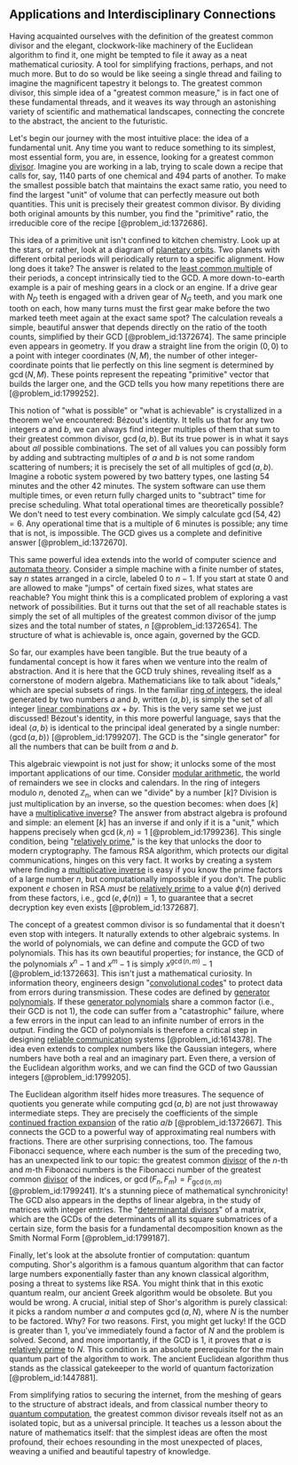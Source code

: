 ## Applications and Interdisciplinary Connections

Having acquainted ourselves with the definition of the greatest common divisor and the elegant, clockwork-like machinery of the Euclidean algorithm to find it, one might be tempted to file it away as a neat mathematical curiosity. A tool for simplifying fractions, perhaps, and not much more. But to do so would be like seeing a single thread and failing to imagine the magnificent tapestry it belongs to. The greatest common divisor, this simple idea of a "greatest common measure," is in fact one of these fundamental threads, and it weaves its way through an astonishing variety of scientific and mathematical landscapes, connecting the concrete to the abstract, the ancient to the futuristic.

Let's begin our journey with the most intuitive place: the idea of a fundamental unit. Any time you want to reduce something to its simplest, most essential form, you are, in essence, looking for a greatest common [divisor](@article_id:187958). Imagine you are working in a lab, trying to scale down a recipe that calls for, say, 1140 parts of one chemical and 494 parts of another. To make the smallest possible batch that maintains the exact same ratio, you need to find the largest "unit" of volume that can perfectly measure out both quantities. This unit is precisely their greatest common divisor. By dividing both original amounts by this number, you find the "primitive" ratio, the irreducible core of the recipe [@problem_id:1372686].

This idea of a primitive unit isn't confined to kitchen chemistry. Look up at the stars, or rather, look at a diagram of [planetary orbits](@article_id:178510). Two planets with different orbital periods will periodically return to a specific alignment. How long does it take? The answer is related to the [least common multiple](@article_id:140448) of their periods, a concept intrinsically tied to the GCD. A more down-to-earth example is a pair of meshing gears in a clock or an engine. If a drive gear with $N_D$ teeth is engaged with a driven gear of $N_G$ teeth, and you mark one tooth on each, how many turns must the first gear make before the two marked teeth meet again at the exact same spot? The calculation reveals a simple, beautiful answer that depends directly on the ratio of the tooth counts, simplified by their GCD [@problem_id:1372674]. The same principle even appears in geometry. If you draw a straight line from the origin $(0,0)$ to a point with integer coordinates $(N, M)$, the number of other integer-coordinate points that lie perfectly on this line segment is determined by $\gcd(N, M)$. These points represent the repeating "primitive" vector that builds the larger one, and the GCD tells you how many repetitions there are [@problem_id:1799252].

This notion of "what is possible" or "what is achievable" is crystallized in a theorem we've encountered: Bézout's identity. It tells us that for any two integers $a$ and $b$, we can always find integer multiples of them that sum to their greatest common divisor, $\gcd(a,b)$. But its true power is in what it says about *all* possible combinations. The set of all values you can possibly form by adding and subtracting multiples of $a$ and $b$ is not some random scattering of numbers; it is precisely the set of all multiples of $\gcd(a,b)$. Imagine a robotic system powered by two battery types, one lasting 54 minutes and the other 42 minutes. The system software can use them multiple times, or even return fully charged units to "subtract" time for precise scheduling. What total operational times are theoretically possible? We don't need to test every combination. We simply calculate $\gcd(54, 42) = 6$. Any operational time that is a multiple of 6 minutes is possible; any time that is not, is impossible. The GCD gives us a complete and definitive answer [@problem_id:1372670].

This same powerful idea extends into the world of computer science and [automata theory](@article_id:275544). Consider a simple machine with a finite number of states, say $n$ states arranged in a circle, labeled $0$ to $n-1$. If you start at state 0 and are allowed to make "jumps" of certain fixed sizes, what states are reachable? You might think this is a complicated problem of exploring a vast network of possibilities. But it turns out that the set of all reachable states is simply the set of all multiples of the greatest common divisor of the jump sizes and the total number of states, $n$ [@problem_id:1372654]. The structure of what is achievable is, once again, governed by the GCD.

So far, our examples have been tangible. But the true beauty of a fundamental concept is how it fares when we venture into the realm of abstraction. And it is here that the GCD truly shines, revealing itself as a cornerstone of modern algebra. Mathematicians like to talk about "ideals," which are special subsets of rings. In the familiar [ring of integers](@article_id:155217), the ideal generated by two numbers $a$ and $b$, written $\langle a,b \rangle$, is simply the set of all integer [linear combinations](@article_id:154249) $ax+by$. This is the very same set we just discussed! Bézout's identity, in this more powerful language, says that the ideal $\langle a,b \rangle$ is identical to the principal ideal generated by a single number: $\langle \gcd(a,b) \rangle$ [@problem_id:1799207]. The GCD is the "single generator" for all the numbers that can be built from $a$ and $b$.

This algebraic viewpoint is not just for show; it unlocks some of the most important applications of our time. Consider [modular arithmetic](@article_id:143206), the world of remainders we see in clocks and calendars. In the ring of integers modulo $n$, denoted $\mathbb{Z}_n$, when can we "divide" by a number $[k]$? Division is just multiplication by an inverse, so the question becomes: when does $[k]$ have a [multiplicative inverse](@article_id:137455)? The answer from abstract algebra is profound and simple: an element $[k]$ has an inverse if and only if it is a "unit," which happens precisely when $\gcd(k, n) = 1$ [@problem_id:1799236]. This single condition, being "[relatively prime](@article_id:142625)," is the key that unlocks the door to modern cryptography. The famous RSA algorithm, which protects our digital communications, hinges on this very fact. It works by creating a system where finding a [multiplicative inverse](@article_id:137455) is easy if you know the prime factors of a large number $n$, but computationally impossible if you don't. The public exponent $e$ chosen in RSA *must* be [relatively prime](@article_id:142625) to a value $\phi(n)$ derived from these factors, i.e., $\gcd(e, \phi(n))=1$, to guarantee that a secret decryption key even exists [@problem_id:1372687].

The concept of a greatest common divisor is so fundamental that it doesn't even stop with integers. It naturally extends to other algebraic systems. In the world of polynomials, we can define and compute the GCD of two polynomials. This has its own beautiful properties; for instance, the GCD of the polynomials $x^n - 1$ and $x^m - 1$ is simply $x^{\gcd(n,m)} - 1$ [@problem_id:1372663]. This isn't just a mathematical curiosity. In information theory, engineers design "[convolutional codes](@article_id:266929)" to protect data from errors during transmission. These codes are defined by [generator polynomials](@article_id:264679). If these [generator polynomials](@article_id:264679) share a common factor (i.e., their GCD is not 1), the code can suffer from a "catastrophic" failure, where a few errors in the input can lead to an infinite number of errors in the output. Finding the GCD of polynomials is therefore a critical step in designing [reliable communication](@article_id:275647) systems [@problem_id:1614378]. The idea even extends to complex numbers like the Gaussian integers, where numbers have both a real and an imaginary part. Even there, a version of the Euclidean algorithm works, and we can find the GCD of two Gaussian integers [@problem_id:1799205].

The Euclidean algorithm itself hides more treasures. The sequence of quotients you generate while computing $\gcd(a, b)$ are not just throwaway intermediate steps. They are precisely the coefficients of the simple [continued fraction expansion](@article_id:635714) of the ratio $a/b$ [@problem_id:1372667]. This connects the GCD to a powerful way of approximating real numbers with fractions. There are other surprising connections, too. The famous Fibonacci sequence, where each number is the sum of the preceding two, has an unexpected link to our topic: the greatest common [divisor](@article_id:187958) of the $n$-th and $m$-th Fibonacci numbers is the Fibonacci number of the greatest common [divisor](@article_id:187958) of the indices, or $\gcd(F_n, F_m) = F_{\gcd(n,m)}$ [@problem_id:1799241]. It's a stunning piece of mathematical synchronicity! The GCD also appears in the depths of linear algebra, in the study of matrices with integer entries. The "[determinantal divisors](@article_id:154090)" of a matrix, which are the GCDs of the determinants of all its square submatrices of a certain size, form the basis for a fundamental decomposition known as the Smith Normal Form [@problem_id:1799187].

Finally, let's look at the absolute frontier of computation: quantum computing. Shor's algorithm is a famous quantum algorithm that can factor large numbers exponentially faster than any known classical algorithm, posing a threat to systems like RSA. You might think that in this exotic quantum realm, our ancient Greek algorithm would be obsolete. But you would be wrong. A crucial, initial step of Shor's algorithm is purely classical: it picks a random number $a$ and computes $\gcd(a, N)$, where $N$ is the number to be factored. Why? For two reasons. First, you might get lucky! If the GCD is greater than 1, you've immediately found a factor of $N$ and the problem is solved. Second, and more importantly, if the GCD is 1, it proves that $a$ is [relatively prime](@article_id:142625) to $N$. This condition is an absolute prerequisite for the main quantum part of the algorithm to work. The ancient Euclidean algorithm thus stands as the classical gatekeeper to the world of quantum factorization [@problem_id:1447881].

From simplifying ratios to securing the internet, from the meshing of gears to the structure of abstract ideals, and from classical number theory to [quantum computation](@article_id:142218), the greatest common divisor reveals itself not as an isolated topic, but as a universal principle. It teaches us a lesson about the nature of mathematics itself: that the simplest ideas are often the most profound, their echoes resounding in the most unexpected of places, weaving a unified and beautiful tapestry of knowledge.